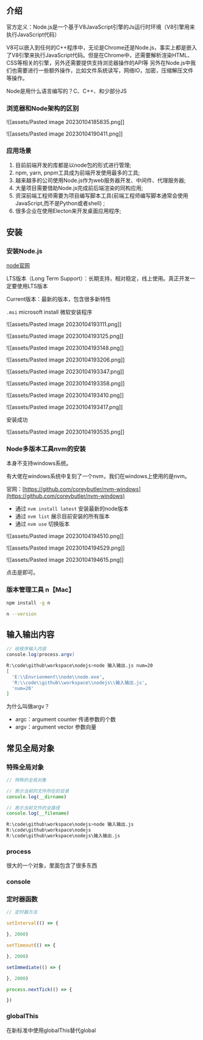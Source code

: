 ## 介绍

官方定义：Node.js是一个基于V8JavaScript引擎的Js运行时环境（V8引擎用来执行JavaScript代码）

V8可以嵌入到任何的C++程序中，无论是Chrome还是Node.js，事实上都是嵌入了V8引擎来执行JavaScript代码。但是在Chrome中，还需要解析渲染HTML、CSS等相关的引擎，另外还需要提供支持浏览器操作的API等
另外在Node.js中我们也需要进行一些额外操作，比如文件系统读写，网络IO，加密，压缩解压文件等操作。

Node是用什么语言编写的？C、C++、和少部分JS

### 浏览器和Node架构的区别

![[assets/Pasted image 20230104185835.png]]

![[assets/Pasted image 20230104190411.png]]


### 应用场景

1. 目前前端开发的库都是以node包的形式进行管理;
2. npm, yarn, pnpm工具成为前端开发使用最多的工具;
3. 越来越多的公司使用Node.js作为web服务器开发、中间件、代理服务器;
4. 大量项目需要借助Node.js完成前后端渲染的同构应用;
5. 资深前端工程师需要为项目编写脚本工具(前端工程师编写脚本通常会使用JavaScript,而不是Python或者shell) ;
6. 很多企业在使用Electon来开发桌面应用程序;

## 安装

### 安装Node.js

[node官网](https://nodejs.org/en/)

LTS版本（Long Term Support）：长期支持，相对稳定，线上使用。真正开发一定要使用LTS版本

Current版本：最新的版本，包含很多新特性

`.msi` microsoft install 微软安装程序

![[assets/Pasted image 20230104193111.png]]

![[assets/Pasted image 20230104193125.png]]

![[assets/Pasted image 20230104193148.png]]

![[assets/Pasted image 20230104193206.png]]

![[assets/Pasted image 20230104193347.png]]

![[assets/Pasted image 20230104193358.png]]

![[assets/Pasted image 20230104193410.png]]

![[assets/Pasted image 20230104193417.png]]

安装成功

![[assets/Pasted image 20230104193535.png]]

### Node多版本工具nvm的安装

本身不支持windows系统。

有大佬在windows系统中复刻了一个nvm，我们在windows上使用的是nvm。

官网：[https://github.com/coreybutler/nvm-windows](https://github.com/coreybutler/nvm-windows)

- 通过 `nvm install latest` 安装最新的node版本
- 通过 `nvm list` 展示目前安装的所有版本
- 通过 `nvm use` 切换版本

![[assets/Pasted image 20230104194510.png]]

![[assets/Pasted image 20230104194529.png]]

![[assets/Pasted image 20230104194615.png]]

点击是即可。


### 版本管理工具 n【Mac】

```bash
npm install -g n

n --version
```

## 输入输出内容

```java
// 给程序输入内容
console.log(process.argv)
```

```bash
R:\code\github\workspace\nodejs>node 输入输出.js num=20
[
  'E:\\Envrionment\\node\\node.exe',
  'R:\\code\\github\\workspace\\nodejs\\输入输出.js',
  'num=20'
]
```

为什么叫做argv？

- argc：argument counter 传递参数的个数
- argv：argument vector 参数向量

## 常见全局对象

### 特殊全局对象
```js
// 特殊的全局对象

// 表示当前的文件所在的目录
console.log(__dirname)

// 表示当前文件的全路径
console.log(__filename)
```

```bash
R:\code\github\workspace\nodejs>node 输入输出.js
R:\code\github\workspace\nodejs
R:\code\github\workspace\nodejs\输入输出.js
```

### process


很大的一个对象，里面包含了很多东西


### console


### 定时器函数

```js
// 定时器方法

setInterval(() => {

}, 2000)

setTimeout(() => {

}, 2000)

setImmediate(() => {

}, 2000)

process.nextTick(() => {

})
```


### globalThis

在新标准中使用globalThis替代global


